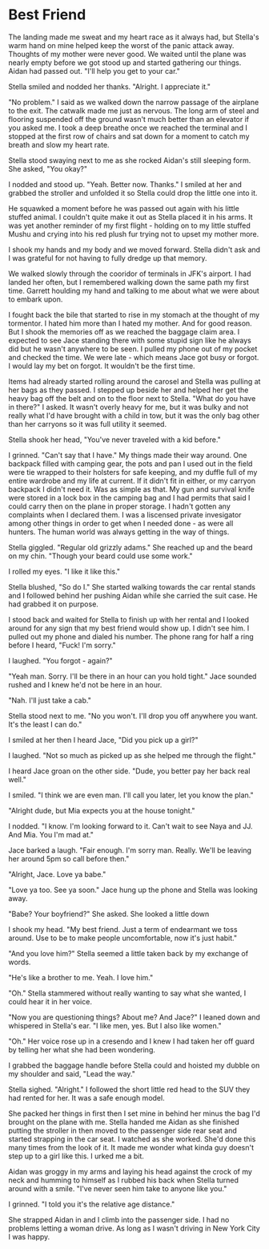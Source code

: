 # Best Friend

The landing made me sweat and my heart race as it always had, but Stella's warm hand on mine helped keep the worst of the panic attack away.  Thoughts of my mother were never good.  We waited until the plane was nearly empty before we got stood up and started gathering our things.  Aidan had passed out.  "I'll help you get to your car."

Stella smiled and nodded her thanks.  "Alright.  I appreciate it."

"No problem."  I said as we walked down the narrow passage of the airplane to the exit.  The catwalk made me just as nervous.  The long arm of steel and flooring suspended off the ground wasn't much better than an elevator if you asked me.  I took a deep breathe once we reached the terminal and I stopped at the first row of chairs and sat down for a moment to catch my breath and slow my heart rate.

Stella stood swaying next to me as she rocked Aidan's still sleeping form.  She asked, "You okay?"

I nodded and stood up.  "Yeah.  Better now.  Thanks."  I smiled at her and grabbed the stroller and unfolded it so Stella could drop the little one into it.  

He squawked a moment before he was passed out again with his little stuffed animal.  I couldn't quite make it out as Stella placed it in his arms.  It was yet another reminder of my first flight - holding on to my little stuffed Mushu and crying into his red plush fur trying not to upset my mother more.

I shook my hands and my body and we moved forward.  Stella didn't ask and I was grateful for not having to fully dredge up that memory.

We walked slowly through the cooridor of terminals in JFK's airport.  I had landed her often, but I remembered walking down the same path my first time.  Garrett houlding my hand and talking to me about what we were about to embark upon.  

I fought back the bile that started to rise in my stomach at the thought of my tormentor.  I hated him more than I hated my mother.  And for good reason.  But I shook the memories off as we reached the baggage claim area.  I expected to see Jace standing there with some stupid sign like he always did but he wasn't anywhere to be seen.  I pulled my phone out of my pocket and checked the time.  We were late - which means Jace got busy or forgot.  I would lay my bet on forgot.  It wouldn't be the first time.

Items had already started rolling around the carosel and Stella was pulling at her bags as they passed.  I stepped up beside her and helped her get the heavy bag off the belt and on to the floor next to Stella.  "What do you have in there?" I asked.  It wasn't overly heavy for me, but it was bulky and not really what I'd have brought with a child in tow, but it was the only bag other than her carryons so it was full utility it seemed.

Stella shook her head, "You've never traveled with a kid before."

I grinned.  "Can't say that I have."  My things made their way around.  One backpack filled with camping gear, the pots and pan I used out in the field were tie wrapped to their holsters for safe keeping, and my duffle full of my entire wardrobe and my life at current.  If it didn't fit in either, or my carryon backpack I didn't need it.  Was as simple as that.  My gun and survival knife were stored in a lock box in the camping bag and I had permits that said I could carry then on the plane in proper storage.  I hadn't gotten any complaints when I declared them.  I was a liscensed private invesigator among other things in order to get when I needed done - as were all hunters.  The human world was always getting in the way of things.

Stella giggled.  "Regular old grizzly adams."  She reached up and the beard on my chin.  "Though your beard could use some work."

I rolled my eyes.  "I like it like this."

Stella blushed, "So do I."  She started walking towards the car rental stands and I followed behind her pushing Aidan while she carried the suit case.  He had grabbed it on purpose.  

I stood back and waited for Stella to finish up with her rental and I looked around for any sign that my best friend would show up.  I didn't see him.  I pulled out my phone and dialed his number.  The phone rang for half a ring before I heard, "Fuck! I'm sorry."

I laughed.  "You forgot - again?"

"Yeah man.  Sorry.  I'll be there in an hour can you hold tight."  Jace sounded rushed and I knew he'd not be here in an hour.

"Nah.  I'll just take a cab."  

Stella stood next to me. "No you won't.  I'll drop you off anywhere you want.  It's the least I can do."

I smiled at her then I heard Jace, "Did you pick up a girl?"

I laughed.  "Not so much as picked up as she helped me through the flight."

I heard Jace groan on the other side.  "Dude, you better pay her back real well."

I smiled.  "I think we are even man.  I'll call you later, let you know the plan."

"Alright dude, but Mia expects you at the house tonight."

I nodded.  "I know.  I'm looking forward to it.  Can't wait to see Naya and JJ.  And Mia.  You I'm mad at."

Jace barked a laugh.  "Fair enough.  I'm sorry man. Really.  We'll be leaving her around 5pm so call before then."

"Alright, Jace.  Love ya babe."

"Love ya too.  See ya soon."  Jace hung up the phone and Stella was looking away.

"Babe? Your boyfriend?" She asked.  She looked a little down

I shook my head.  "My best friend.  Just a term of endearmant we toss around.  Use to be to make people uncomfortable, now it's just habit."

"And you love him?" Stella seemed a little taken back by my exchange of words.

"He's like a brother to me.  Yeah. I love him."  

"Oh."  Stella stammered without really wanting to say what she wanted, I could hear it in her voice.

"Now you are questioning things?  About me?  And Jace?"  I leaned down and whispered in Stella's ear.  "I like men, yes. But I also like women."

"Oh."  Her voice rose up in a cresendo and I knew I had taken her off guard by telling her what she had been wondering.

I grabbed the baggage handle before Stella could and hoisted my dubble on my shoulder and said, "Lead the way."

Stella sighed. "Alright."  I followed the short little red head to the SUV they had rented for her.  It was a safe enough model.

She packed her things in first then I set mine in behind her minus the bag I'd brought on the plane with me.  Stella handed me Aidan as she finished putting the stroller in then moved to the passenger side rear seat and started strapping in the car seat.  I watched as she worked.  She'd done this many times from the look of it.  It made me wonder what kinda guy doesn't step up to a girl like this.  I urked me a bit.

Aidan was groggy in my arms and laying his head against the crock of my neck and humming to himself as I rubbed his back when Stella turned around with a smile.  "I've never seen him take to anyone like you."

I grinned.  "I told you it's the relative age distance."

She strapped Aidan in and I climb into the passenger side.  I had no problems letting a woman drive.  As long as I wasn't driving in New York City I was happy.